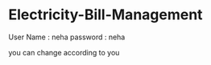 # Electricity-Bill-Management

User Name : neha 
password : neha 

you can change according to you 
